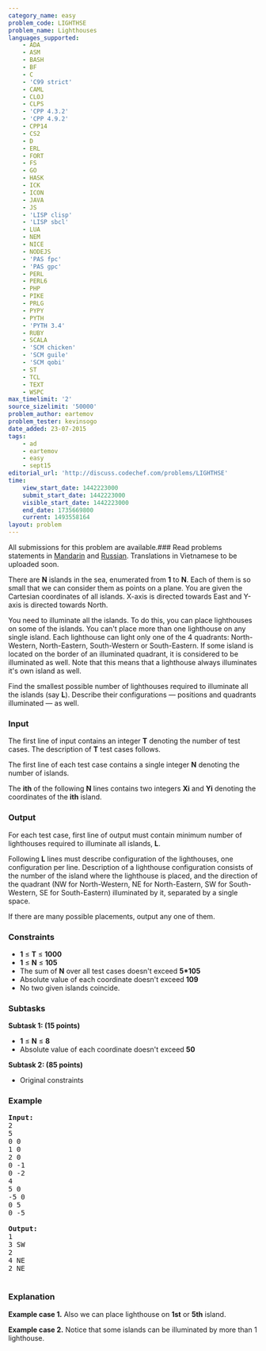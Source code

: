 ```yaml
---
category_name: easy
problem_code: LIGHTHSE
problem_name: Lighthouses
languages_supported:
    - ADA
    - ASM
    - BASH
    - BF
    - C
    - 'C99 strict'
    - CAML
    - CLOJ
    - CLPS
    - 'CPP 4.3.2'
    - 'CPP 4.9.2'
    - CPP14
    - CS2
    - D
    - ERL
    - FORT
    - FS
    - GO
    - HASK
    - ICK
    - ICON
    - JAVA
    - JS
    - 'LISP clisp'
    - 'LISP sbcl'
    - LUA
    - NEM
    - NICE
    - NODEJS
    - 'PAS fpc'
    - 'PAS gpc'
    - PERL
    - PERL6
    - PHP
    - PIKE
    - PRLG
    - PYPY
    - PYTH
    - 'PYTH 3.4'
    - RUBY
    - SCALA
    - 'SCM chicken'
    - 'SCM guile'
    - 'SCM qobi'
    - ST
    - TCL
    - TEXT
    - WSPC
max_timelimit: '2'
source_sizelimit: '50000'
problem_author: eartemov
problem_tester: kevinsogo
date_added: 23-07-2015
tags:
    - ad
    - eartemov
    - easy
    - sept15
editorial_url: 'http://discuss.codechef.com/problems/LIGHTHSE'
time:
    view_start_date: 1442223000
    submit_start_date: 1442223000
    visible_start_date: 1442223000
    end_date: 1735669800
    current: 1493558164
layout: problem
---
```

All submissions for this problem are available.###  Read problems statements in [Mandarin](http://www.codechef.com/download/translated/SEPT15/mandarin/LIGHTHSE.pdf) and [Russian](http://www.codechef.com/download/translated/SEPT15/russian/LIGHTHSE.pdf). Translations in Vietnamese to be uploaded soon.

There are **N** islands in the sea, enumerated from **1** to **N**. Each of them is so small that we can consider them as points on a plane. You are given the Cartesian coordinates of all islands. X-axis is directed towards East and Y-axis is directed towards North.

You need to illuminate all the islands. To do this, you can place lighthouses on some of the islands. You can't place more than one lighthouse on any single island. Each lighthouse can light only one of the 4 quadrants: North-Western, North-Eastern, South-Western or South-Eastern. If some island is located on the border of an illuminated quadrant, it is considered to be illuminated as well. Note that this means that a lighthouse always illuminates it's own island as well.

Find the smallest possible number of lighthouses required to illuminate all the islands (say **L**). Describe their configurations — positions and quadrants illuminated — as well.

### Input

The first line of input contains an integer **T** denoting the number of test cases. The description of **T** test cases follows.

The first line of each test case contains a single integer **N** denoting the number of islands.

The **ith** of the following **N** lines contains two integers **Xi** and **Yi** denoting the coordinates of the **ith** island.

### Output

For each test case, first line of output must contain minimum number of lighthouses required to illuminate all islands, **L**.

Following **L** lines must describe configuration of the lighthouses, one configuration per line. Description of a lighthouse configuration consists of the number of the island where the lighthouse is placed, and the direction of the quadrant (NW for North-Western, NE for North-Eastern, SW for South-Western, SE for South-Eastern) illuminated by it, separated by a single space.

If there are many possible placements, output any one of them.

### Constraints

- **1** ≤ **T** ≤ **1000**
- **1** ≤ **N** ≤ **105**
- The sum of **N** over all test cases doesn't exceed **5\*105**
- Absolute value of each coordinate doesn't exceed **109**
- No two given islands coincide.

### Subtasks

**Subtask 1: (15 points)**

- **1** ≤ **N** ≤ **8**
- Absolute value of each coordinate doesn't exceed **50**

**Subtask 2: (85 points)**

- Original constraints

### Example

<pre><b>Input:</b>
2
5
0 0
1 0
2 0
0 -1
0 -2
4
5 0
-5 0
0 5
0 -5

<b>Output:</b>
1
3 SW
2
4 NE
2 NE

</pre>
### Explanation

**Example case 1.** Also we can place lighthouse on **1st** or **5th** island.

**Example case 2.** Notice that some islands can be illuminated by more than 1 lighthouse.
